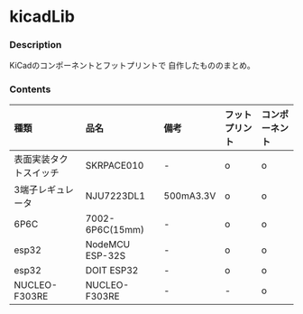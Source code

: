 # kicadLib

### Description
KiCadのコンポーネントとフットプリントで
自作したもののまとめ。

### Contents
|種類|品名|備考|フットプリント|コンポーネント|
|:----------|:----------|:----------|:----------|:-----------|
|表面実装タクトスイッチ|SKRPACE010|-|o|o|
|3端子レギュレータ|NJU7223DL1|500mA3.3V|o|o|
|6P6C|7002-6P6C(15mm)|-|o|o|
|esp32|NodeMCU ESP-32S|-|o|o|
|esp32|DOIT ESP32|-|o|o|
|NUCLEO-F303RE|NUCLEO-F303RE|-|-|o|